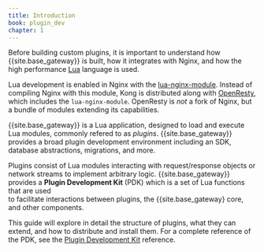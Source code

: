 ```yaml
---
title: Introduction
book: plugin_dev
chapter: 1
---
```


Before building custom plugins, it is important to understand how {{site.base_gateway}} 
is built, how it integrates with Nginx, and how the high performance [Lua](https://www.lua.org/about.html) 
language is used.

Lua development is enabled in Nginx with the [lua-nginx-module]. Instead of
compiling Nginx with this module, Kong is distributed along with
[OpenResty](https://openresty.org/), which includes the `lua-nginx-module`.
OpenResty is *not* a fork of Nginx, but a bundle of modules extending its
capabilities.

{{site.base_gateway}} is a Lua application, designed to load and execute Lua modules,
commonly refered to as *plugins*. {{site.base_gateway}} provides a broad plugin 
development environment including an SDK, database abstractions, migrations, and more.

Plugins consist of Lua modules interacting with request/response objects or
network streams to implement arbitrary logic. {{site.base_gateway}} provides a 
**Plugin Development Kit** (PDK) which is a set of Lua functions that are used  
to facilitate interactions between plugins, the {{site.base_gateway} core, and other 
components. 

This guide will explore in detail the structure of plugins, what they can
extend, and how to distribute and install them. For a complete reference of the
PDK, see the [Plugin Development Kit] reference.

[lua-nginx-module]: https://github.com/openresty/lua-nginx-module
[Plugin Development Kit]: /gateway/{{page.release}}/plugin-development/pdk
